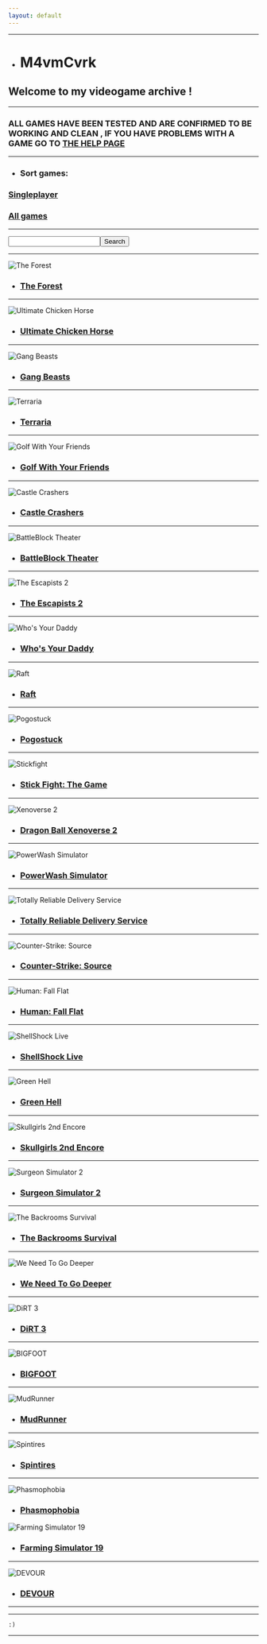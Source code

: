 ```yaml
---
layout: default
---
```


* * *

*   # M4vmCvrk
## Welcome to my videogame archive !

* * *

### ALL GAMES HAVE BEEN TESTED AND ARE CONFIRMED TO BE WORKING AND CLEAN , IF YOU HAVE PROBLEMS WITH A GAME GO TO [THE HELP PAGE](./help.md)

* * * 

*   ### Sort games:

### [Singleplayer](./gamesSP.md)

### [All games](./gamesALL.md)

* * *

<input type="text" id="SearchTxt" /><input type="button" id="SearchBtn" value="Search" onclick="doSearch(document.getElementById('SearchTxt').value)" />
    <script>
        function doSearch(text) {
            if (window.find(text)) {
                console.log(window.find(text));
            }
        }
    </script>

* * *

![The Forest](./assets/TheForest.jpg "The Forest")

*   ### [The Forest](./theforest.md) 

* * *

![Ultimate Chicken Horse](./assets/UCH.jpg "Ultimate Chicken Horse")

*   ### [Ultimate Chicken Horse](./ultimatechickenhorse.md) 

* * *

![Gang Beasts](./assets/GangBeasts.jpg "Gang Beasts")

*   ### [Gang Beasts](./gangbeasts.md) 

* * *

![Terraria](./assets/Terraria.jpg "Terraria")

*   ### [Terraria](./terraria.md) 

* * *

![Golf With Your Friends](./assets/gwyf.jpg "Golf With Your Friends")

*   ### [Golf With Your Friends](./gwyf.md) 

* * *

![Castle Crashers](./assets/CastleCrashers.jpg "Castle Crashers")

*   ### [Castle Crashers](./castlecrashers.md) 

* * *

![BattleBlock Theater](./assets/bbt.jpg "BattleBlock Theater")

*   ### [BattleBlock Theater](./bbt.md) 

* * *

![The Escapists 2](./assets/te2.jpg "The Escapists 2")

*   ### [The Escapists 2](./te2.md) 

* * *

![Who's Your Daddy](./assets/wyd.jpg "Who's Your Daddy")

*   ### [Who's Your Daddy](./wyd.md) 

* * *

![Raft](./assets/raft.jpg "Raft")

*   ### [Raft](./raft.md) 

* * *

![Pogostuck](./assets/pogostuck.jpg "Pogostuck")

*   ### [Pogostuck](./pogostuck.md) 

* * *

![Stickfight](./assets/stickfight.jpg "Stickfight")

*   ### [Stick Fight: The Game](./stickfight.md) 

* * *

![Xenoverse 2](./assets/xenoverse2.jpg "Xenoverse 2")

*   ### [Dragon Ball Xenoverse 2](./xenoverse2.md) 

* * *

![PowerWash Simulator](./assets/pwsim.jpg "PowerWash Simulator")

*   ### [PowerWash Simulator](./pwsim.md) 

* * *

![Totally Reliable Delivery Service](./assets/trds.jpg "Totally Reliable Delivery Service")

*   ### [Totally Reliable Delivery Service](./trds.md) 

* * *

![Counter-Strike: Source](./assets/css.jpg "Counter-Strike: Source")

*   ### [Counter-Strike: Source](./css.md) 

* * *

![Human: Fall Flat](./assets/hff.jpg "Human: Fall Flat")

*   ### [Human: Fall Flat](./hff.md) 

* * *

![ShellShock Live](./assets/ssl.jpg "ShellShock Live")

*   ### [ShellShock Live](./ssl.md) 

* * *

![Green Hell](./assets/gh.jpg "Green Hell")

*   ### [Green Hell](./gh.md) 

* * *

![Skullgirls 2nd Encore](./assets/sg2e.jpg "Skullgirls 2nd Encore")

*   ### [Skullgirls 2nd Encore](./sg2e.md) 

* * *

![Surgeon Simulator 2](./assets/ss2.jpg "Surgeon Simulator 2")

*   ### [Surgeon Simulator 2](./ss2.md) 

* * *

![The Backrooms Survival](./assets/tbs.jpg "The Backrooms Survival")

*   ### [The Backrooms Survival](./tbs.md) 

* * *

![We Need To Go Deeper](./assets/wntgd.jpg "We Need To Go Deeper")

*   ### [We Need To Go Deeper](./wntgd.md) 

* * *

![DiRT 3](./assets/d3.jpg "DiRT 3")

*   ### [DiRT 3](./d3.md) 

* * *

![BIGFOOT](./assets/bigfoot.jpg "BIGFOOT")

*   ### [BIGFOOT](./bigfoot.md) 

* * *

![MudRunner](./assets/mudrunner.jpg "MudRunner")

*   ### [MudRunner](./mudrunner.md)

* * *

![Spintires](./assets/spintires.jpg "Spintires")

*   ### [Spintires](./spintires.md)

* * *

![Phasmophobia](./assets/phasmophobia.jpg "Phasmophobia")

*   ### [Phasmophobia](./phasmophobia.md)

![Farming Simulator 19](./assets/farmingsim19.jpg "Farming Simulator 19")

*   ### [Farming Simulator 19](./farmingsim19.md)

* * *

![DEVOUR](./assets/devour.jpg "DEVOUR")

*   ### [DEVOUR](./devour.md)

* * *

* * *

```
:)
```

* * *

<script type="text/javascript" src="https://code.jquery.com/jquery-1.12.3.min.js"></script>

<script type="text/javascript">
    //<![CDATA[
        $(window).on('load', function() { // makes sure the whole site is loaded 
            $('#status').fadeOut(); // will first fade out the loading animation 
            $('#preloader').delay(350).fadeOut('slow'); // will fade out the white DIV that covers the website. 
            $('body').delay(350).css({'overflow':'visible'});
          })
    //]]>
</script>